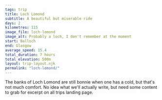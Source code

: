 ```yaml
---
tags: trip
title: Loch Lomond
subtitle: A beautiful but miserable ride
days: 2
kilometres: 115
image_file: loch-lomond
image_alt: Probably a loch, I don't remember at the moment
start: Balloch
end: Glasgow
average_speed: 15.4
total_duration: 7 hours
total_elevation: 500m
layout: trip-layout.njk
permalink: "loch-lomond/"
---
```


The banks of Loch Lomond are still bonnie when one has a cold, but that's not much comfort.<!-- excerpt --> No idea what we'll actually write, but need some content to grab for excerpt on all trips landing page.
